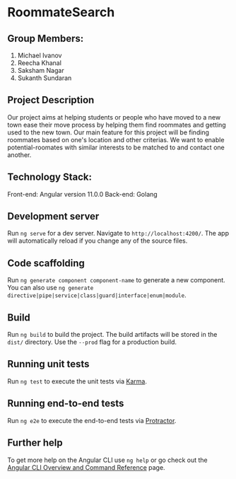 
# RoommateSearch

## Group Members:
1. Michael Ivanov
2. Reecha Khanal
3. Saksham Nagar
4. Sukanth Sundaran

## Project Description

Our project aims at helping students or people who have moved to a new town ease their move process by helping them find roommates and getting used to the new town. Our main feature for this project will be finding roommates based on one's location and other criterias. We want to enable potential-roomates with similar interests to be matched to and contact one another. 

## Technology Stack:
Front-end: Angular version 11.0.0
Back-end: Golang

## Development server

Run `ng serve` for a dev server. Navigate to `http://localhost:4200/`. The app will automatically reload if you change any of the source files.

## Code scaffolding

Run `ng generate component component-name` to generate a new component. You can also use `ng generate directive|pipe|service|class|guard|interface|enum|module`.

## Build

Run `ng build` to build the project. The build artifacts will be stored in the `dist/` directory. Use the `--prod` flag for a production build.

## Running unit tests

Run `ng test` to execute the unit tests via [Karma](https://karma-runner.github.io).

## Running end-to-end tests

Run `ng e2e` to execute the end-to-end tests via [Protractor](http://www.protractortest.org/).

## Further help

To get more help on the Angular CLI use `ng help` or go check out the [Angular CLI Overview and Command Reference](https://angular.io/cli) page.
